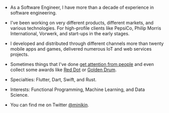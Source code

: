 - As a Software Engineer, I have more than a decade of experience in software engineering.

- I've been working on very different products, different markets, and various technologies. For high-profile clients like PepsiCo, Philip Morris International, Vorwerk, and start-ups in the early stages.

- I developed and distributed through different channels more than twenty mobile apps and games, delivered numerous IoT and web services projects.

- Sometimes things that I've done [get attention from people](https://apps.apple.com/de/app/official-cookidoo-app/id714004506) and even collect some awards like [Red Dot](https://www.red-dot.org/project/thermomix-tm6-41286) or [Golden Drum](https://www.behance.net/gallery/18282261/BRAHM-Device-Application).

- Specialties: Flutter, Dart, Swift, and Rust.

- Interests: Functional Programming, Machine Learning, and Data Science.

- You can find me on Twitter [@minikin](https://twitter.com/minikin).
